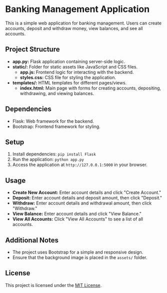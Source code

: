 # Banking Management Application

This is a simple web application for banking management. Users can create accounts, deposit and withdraw money, view balances, and see all accounts.

## Project Structure

- **app.py:** Flask application containing server-side logic.
- **static/:** Folder for static assets like JavaScript and CSS files.
  - **app.js:** Frontend logic for interacting with the backend.
  - **styles.css:** CSS file for styling the application.
- **templates/:** HTML templates for different pages/views.
  - **index.html:** Main page with forms for creating accounts, depositing, withdrawing, and viewing balances.

## Dependencies

- Flask: Web framework for the backend.
- Bootstrap: Frontend framework for styling.

## Setup

1. Install dependencies: `pip install Flask`
2. Run the application: `python app.py`
3. Access the application at `http://127.0.0.1:5000` in your browser.

## Usage

- **Create New Account:** Enter account details and click "Create Account."
- **Deposit:** Enter account details and deposit amount, then click "Deposit."
- **Withdraw:** Enter account details and withdrawal amount, then click "Withdraw."
- **View Balance:** Enter account details and click "View Balance."
- **View All Accounts:** Click "View All Accounts" to see a list of all accounts.

## Additional Notes

- The project uses Bootstrap for a simple and responsive design.
- Ensure that the background image is placed in the `assets/` folder.

## License

This project is licensed under the [MIT License](LICENSE).
